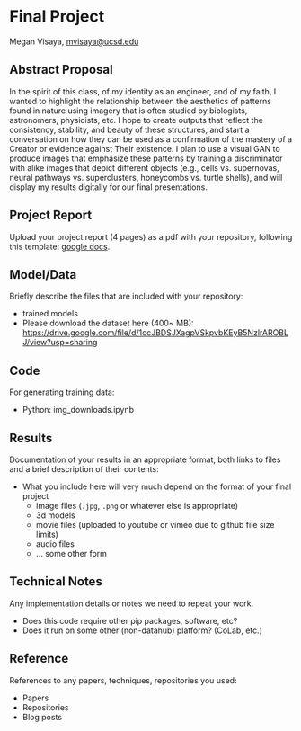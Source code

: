 # Final Project

Megan Visaya, mvisaya@ucsd.edu

## Abstract Proposal

In the spirit of this class, of my identity as an engineer, and of my faith, I wanted to highlight the relationship between the 
aesthetics of patterns found in nature using imagery that is often studied by biologists, astronomers, physicists, etc. 
I hope to create outputs that reflect the consistency, stability, and beauty of these structures, and start a conversation on how they 
can be used as a confirmation of the mastery of a Creator or evidence against Their existence. I plan to use a visual GAN to
produce images that emphasize these patterns by training a discriminator with alike images that depict different objects (e.g., cells 
vs. supernovas, neural pathways vs. superclusters, honeycombs vs. turtle shells), and will display my results digitally for our final 
presentations.

## Project Report

Upload your project report (4 pages) as a pdf with your repository, following this template: [google docs](https://docs.google.com/document/d/133H59WZBmH6MlAgFSskFLMQITeIC5d9b2iuzsOfa4E8/edit?usp=sharing).

## Model/Data

Briefly describe the files that are included with your repository:
- trained models
- Please download the dataset here (400~ MB): https://drive.google.com/file/d/1ccJBDSJXagpVSkpvbKEyB5NzlrAROBLJ/view?usp=sharing 

## Code

For generating training data:
- Python: img_downloads.ipynb

## Results

Documentation of your results in an appropriate format, both links to files and a brief description of their contents:
- What you include here will very much depend on the format of your final project
  - image files (`.jpg`, `.png` or whatever else is appropriate)
  - 3d models
  - movie files (uploaded to youtube or vimeo due to github file size limits)
  - audio files
  - ... some other form

## Technical Notes

Any implementation details or notes we need to repeat your work. 
- Does this code require other pip packages, software, etc?
- Does it run on some other (non-datahub) platform? (CoLab, etc.)

## Reference

References to any papers, techniques, repositories you used:
- Papers
- Repositories
- Blog posts
